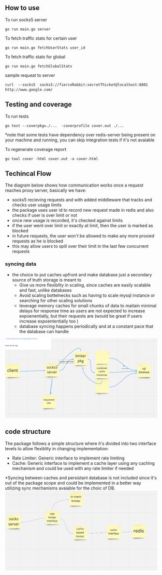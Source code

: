 
## How to use

To run socks5 server
```
go run main.go server
```

To fetch traffic stats for certain user
```
go run main.go fetchUserStats user_id
``` 

To fetch traffic stats for global
```
go run main.go fetchGlobalStats
```


sample requeat to server
```
curl  --socks5  socks5://fierceRabbit:secretThicket@localhost:8001 http://www.google.com/
```

## Testing and coverage

To run tests
```
go test --coverpkg=./...  -coverprofile cover.out ./...
```

*note that some tests have dependency over redis-server being present on your machine and running, you can skip integration tests if it's not avaiable

To regenerate coverage report
```
go tool cover -html cover.out -o cover.html
```


## Techincal Flow

The diagram below shows how communication works once a request reaches proxy server, basically we have:
- socks5 recieving requests and with added middleware that tracks and checks user usage limits
- the package uses user id to record new request made in redis and also checks if user is over limit or not
- once new usage is recorded, it's checked against limits
- if the user went over limit or exactly at limit, then the user is marked as blocked 
- in future requests, the user won't be allowed to make any more proxied requests as he is blocked
- this may allow users to spill over their limit in the last few concurrent requests 


### syncing data

- the choice to put caches upfront and make database just a secondary source of truth storage is meant to
  - Give us more flexiblity in scaling, since caches are easily scalable and fast, unlike databases
  - Avoid scaling bottelnecks such as having to scale mysql instance or searching for other scaling solutions
  - leverage memory caches for small chunks of data to maitain minimal delays for response time as users are not expected to increase expoenentially, but their requests are  (would be great if users increase expoententially too )
  - database syncing happens periodically and at a constant pace that the database can handle

![diagram](./assets/img.png)  


## code structure

The package follows a simple structure where it's divided into two interface levels to allow flexiblity in changing implementation:
- Rate Limiter: Generic interface to implement rate limiting
- Cache: Generic interface to implement a cache layer using any caching mechanism and could be used with any rate limiter if needed
  
*Syncing between caches and persistant database is not included since it's out of the package scope and could be implemented in a better way utilizing sync mechanisms avaiable for the choic of DB.
![diagram](./assets/code.png)  

